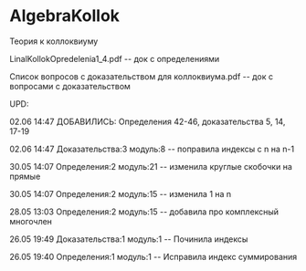 # AlgebraKollok
Теория к коллоквиуму

LinalKollokOpredelenia1_4.pdf -- док с определениями

Список вопросов с доказательством для коллоквиума.pdf -- док с вопросами с доказательством

UPD:

02.06 14:47 ДОБАВИЛИСЬ: Определения 42-46, доказательства 5, 14, 17-19

02.06 14:47 Доказательства:3 модуль:8 -- поправила индексы с n на n-1

30.05 14:07 Определения:2 модуль:21 -- изменила круглые скобочки на прямые

30.05 14:07 Определения:2 модуль:15 -- изменила 1 на n

28.05 13:03 Определения:2 модуль:15 -- добавила про комплексный многочлен

26.05 19:49 Доказательства:1 модуль:1 -- Починила индексы

26.05 19:40 Определения:1 модуль:1 -- Исправила индекс суммирования
